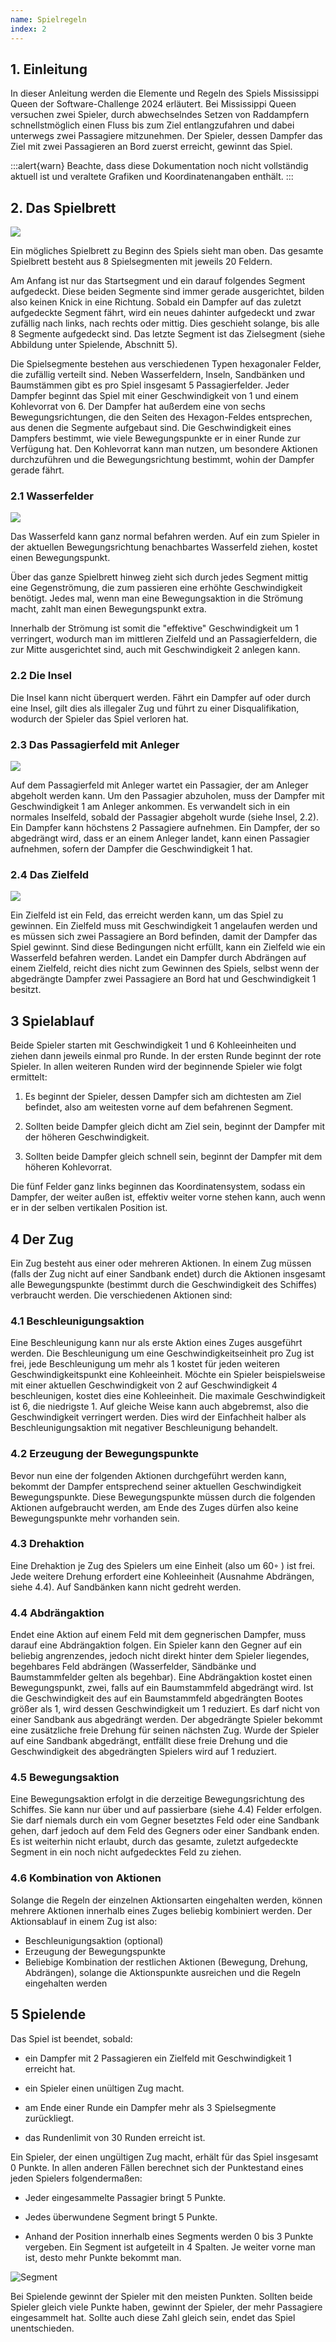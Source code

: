 ```yaml
---
name: Spielregeln
index: 2
---
```


## 1. Einleitung

In dieser Anleitung werden die Elemente und Regeln des Spiels Mississippi
Queen der Software-Challenge 2024 erläutert.
Bei Mississippi Queen versuchen zwei Spieler,
durch abwechselndes Setzen von Raddampfern
schnellstmöglich einen Fluss bis zum Ziel entlangzufahren
und dabei unterwegs zwei Passagiere mitzunehmen.
Der Spieler,
dessen Dampfer das Ziel mit zwei Passagieren an Bord zuerst erreicht,
gewinnt das Spiel.

:::alert{warn}
Beachte, dass diese Dokumentation noch nicht vollständig aktuell ist
und veraltete Grafiken und Koordinatenangaben enthält.
:::

## 2. Das Spielbrett

![](Spielbrett.PNG)

Ein mögliches Spielbrett zu Beginn des Spiels sieht man oben.
Das gesamte Spielbrett besteht
aus 8 Spielsegmenten mit jeweils 20 Feldern.
<!--
Die Segmente kann man durch die Farbe der Koordinaten auf den Feldern erkennen:
Die Segmente haben abwechselnd schwarze und weiße Koordinaten auf den Feldern.
-->
Am Anfang ist nur das Startsegment und ein darauf folgendes Segment aufgedeckt.
Diese beiden Segmente sind immer gerade ausgerichtet,
bilden also keinen Knick in eine Richtung.
Sobald ein Dampfer auf das zuletzt
aufgedeckte Segment fährt,
wird ein neues dahinter aufgedeckt und zwar
zufällig nach links, nach rechts oder mittig.
Dies geschieht solange,
bis alle 8 Segmente aufgedeckt sind.
Das letzte Segment ist das Zielsegment
(siehe Abbildung unter Spielende, Abschnitt 5).
<!--
Segmente, die schon von allen Spielern betreten und wieder verlassen wurden,
werden vom Spielplan entfernt, auch wenn sich darauf noch Inseln mit Passagieren befinden.
-->
Die Spielsegmente bestehen aus verschiedenen Typen hexagonaler Felder,
die zufällig verteilt sind.
Neben Wasserfeldern, Inseln, Sandbänken und Baumstämmen 
gibt es pro Spiel insgesamt 5 Passagierfelder.
Jeder Dampfer beginnt das Spiel 
mit einer Geschwindigkeit von 1 und einem Kohlevorrat von 6.
Der Dampfer hat außerdem eine von sechs Bewegungsrichtungen,
die den Seiten des Hexagon-Feldes entsprechen,
aus denen die Segmente aufgebaut sind.
Die Geschwindigkeit eines Dampfers bestimmt,
wie viele Bewegungspunkte er in einer Runde zur Verfügung hat.
Den Kohlevorrat kann man nutzen, um besondere Aktionen durchzuführen 
und die Bewegungsrichtung bestimmt, wohin der Dampfer gerade fährt.

### 2.1 Wasserfelder

![](Wasserfeld.PNG)

Das Wasserfeld kann ganz normal befahren werden.
Auf ein zum Spieler in der aktuellen Bewegungsrichtung
benachbartes Wasserfeld ziehen,
kostet einen Bewegungspunkt.

Über das ganze Spielbrett hinweg zieht sich durch jedes Segment mittig eine Gegenströmung,
die zum passieren eine erhöhte Geschwindigkeit benötigt.
Jedes mal, wenn man eine Bewegungsaktion in die Strömung macht,
zahlt man einen Bewegungspunkt extra.

Innerhalb der Strömung ist somit die "effektive" Geschwindigkeit um 1 verringert,
wodurch man im mittleren Zielfeld
und an Passagierfeldern, die zur Mitte ausgerichtet sind,
auch mit Geschwindigkeit 2 anlegen kann.

### 2.2 Die Insel

Die Insel kann nicht überquert werden.
Fährt ein Dampfer auf oder durch eine Insel,
gilt dies als illegaler Zug und führt zu einer Disqualifikation,
wodurch der Spieler das Spiel verloren hat.

### 2.3 Das Passagierfeld mit Anleger

![](Passagierfeld.PNG)

Auf dem Passagierfeld mit Anleger wartet ein Passagier,
der am Anleger abgeholt werden kann.
Um den Passagier abzuholen,
muss der Dampfer mit Geschwindigkeit 1 am Anleger ankommen.
Es verwandelt sich in ein normales Inselfeld,
sobald der Passagier abgeholt wurde (siehe Insel, 2.2).
Ein Dampfer kann höchstens 2 Passagiere aufnehmen.
Ein Dampfer, der so abgedrängt wird,
dass er an einem Anleger landet,
kann einen Passagier aufnehmen,
sofern der Dampfer die Geschwindigkeit 1 hat.

<!--
### 2.4 Die Sandbank

![](Sandbank.png)

Eine Sandbank stoppt einen Dampfer,
sollte er darauf
fahren. Das heißt, wenn ein Spieler auf eine Sandbank fährt,
beendet dies seinen Zug und setzt seine Geschwindigkeit auf
1 . Die Sandbank kann im nächsten Zug nur rückwärts oder
vorwärts in der Bewegungsrichtung,
mit der sie befahren
wurde, wieder verlassen werden.
Verlässt man sie rückwärts,
kostet dies
zusätzlich eine Kohleeinheit.
Auf einer Sandbank kann nicht gedreht oder
beschleunigt werden und ein Dampfer,
der sich darauf befindet,
kann nicht
abgedrängt werden. 
-->

### 2.4 Das Zielfeld

![](Zielfeld.png)

Ein Zielfeld ist ein Feld,
das erreicht werden kann,
um das Spiel zu gewinnen.
Ein Zielfeld muss mit Geschwindigkeit 1 angelaufen werden 
und es müssen sich zwei Passagiere an Bord befinden,
damit der Dampfer das Spiel gewinnt.
Sind diese Bedingungen nicht erfüllt,
kann ein Zielfeld wie ein Wasserfeld befahren werden.
Landet ein Dampfer durch Abdrängen auf einem Zielfeld,
reicht dies nicht zum Gewinnen des Spiels,
selbst wenn der abgedrängte Dampfer zwei
Passagiere an Bord hat und Geschwindigkeit 1 besitzt.

## 3 Spielablauf

Beide Spieler starten mit Geschwindigkeit 1 und 6 Kohleeinheiten und
ziehen dann jeweils einmal pro Runde.
In der ersten Runde beginnt der rote Spieler.
In allen weiteren Runden wird der beginnende Spieler wie folgt ermittelt:

1. Es beginnt der Spieler,
dessen Dampfer sich am dichtesten am Ziel befindet, 
also am weitesten vorne auf dem befahrenen Segment.

2. Sollten beide Dampfer gleich dicht am Ziel sein,
beginnt der Dampfer mit der höheren Geschwindigkeit.

3. Sollten beide Dampfer gleich schnell sein,
beginnt der Dampfer mit dem höheren Kohlevorrat.

<!--
4. Sollten beide Dampfer gleich viel Kohle besitzen,
beginnt der Dampfer,
der am weitesten rechts steht (höchste X-Koordinate).

5. Sollten beide Dampfer gleich weit rechts stehen,
beginnt der Dampfer,
der am weitesten unten steht (höchste Y-Koordinate). 
-->

Die fünf Felder ganz links beginnen das Koordinatensystem,
sodass ein Dampfer, der weiter außen ist,
effektiv weiter vorne stehen kann,
auch wenn er in der selben vertikalen Position ist.

<!--
Die orangene Linie in der Abbildung unten wird immer für den Spieler
angezeigt, der in einer Runde als zweites dran ist.
Durch Überschreiten
der Linie kann der Gegenspieler überholt werden,
sodass der Spieler in der
nächsten Runde als erstes dran ist.
Diese Überhollinie wird nach den oben
genannten Regeln bestimmt.

![](Orangene_Linie.png) 
-->


## 4 Der Zug

Ein Zug besteht aus einer oder mehreren Aktionen.
In einem Zug müssen
(falls der Zug nicht auf einer Sandbank endet) 
durch die Aktionen insgesamt alle Bewegungspunkte 
(bestimmt durch die Geschwindigkeit des Schiffes) verbraucht werden.
Die verschiedenen Aktionen sind:

### 4.1 Beschleunigungsaktion

Eine Beschleunigung kann nur als erste Aktion eines Zuges ausgeführt werden.
Die Beschleunigung um eine Geschwindigkeitseinheit pro Zug ist frei,
jede Beschleunigung um mehr als 1 kostet für jeden
weiteren Geschwindigkeitspunkt eine Kohleeinheit.
Möchte ein Spieler beispielsweise mit einer aktuellen Geschwindigkeit von 2 
auf Geschwindigkeit 4 beschleunigen,
kostet dies eine Kohleeinheit.
Die maximale Geschwindigkeit ist 6,
die niedrigste 1.
Auf gleiche Weise kann auch abgebremst,
also die Geschwindigkeit verringert werden.
Dies wird der Einfachheit halber als Beschleunigungsaktion 
mit negativer Beschleunigung behandelt.

### 4.2 Erzeugung der Bewegungspunkte

Bevor nun eine der folgenden Aktionen durchgeführt werden kann,
bekommt der Dampfer entsprechend seiner aktuellen Geschwindigkeit
Bewegungspunkte. Diese Bewegungspunkte müssen durch die folgenden
Aktionen aufgebraucht werden,
am Ende des Zuges dürfen also keine
Bewegungspunkte mehr vorhanden sein.

### 4.3 Drehaktion

Eine Drehaktion je Zug des Spielers um eine Einheit (also um 60◦
) ist frei.
Jede weitere Drehung erfordert eine Kohleeinheit (Ausnahme Abdrängen,
siehe 4.4). Auf Sandbänken kann nicht gedreht werden.

### 4.4 Abdrängaktion

Endet eine Aktion auf einem Feld mit dem gegnerischen Dampfer,
muss darauf eine Abdrängaktion folgen.
Ein Spieler kann den Gegner
auf ein beliebig angrenzendes,
jedoch nicht direkt hinter dem Spieler
liegendes, begehbares Feld abdrängen (Wasserfelder,
Sändbänke und
Baumstammfelder gelten als begehbar).
Eine Abdrängaktion kostet einen
Bewegungspunkt, zwei,
falls auf ein Baumstammfeld abgedrängt wird.
Ist die Geschwindigkeit des auf ein Baumstammfeld abgedrängten Bootes
größer als 1, wird dessen Geschwindigkeit um 1 reduziert.
Es darf nicht
von einer Sandbank aus abgedrängt werden.
Der abgedrängte Spieler
bekommt eine zusätzliche freie Drehung für seinen nächsten Zug.
Wurde
der Spieler auf eine Sandbank abgedrängt,
entfällt diese freie Drehung und
die Geschwindigkeit des abgedrängten Spielers wird auf 1 reduziert.

### 4.5 Bewegungsaktion

Eine Bewegungsaktion erfolgt in die derzeitige Bewegungsrichtung des
Schiffes. Sie kann nur über und auf passierbare (siehe 4.4) Felder erfolgen.
Sie darf niemals durch ein vom Gegner besetztes Feld oder eine Sandbank
gehen, darf jedoch auf dem Feld des Gegners oder einer Sandbank enden.
Es ist weiterhin nicht erlaubt,
durch das gesamte, zuletzt aufgedeckte
Segment in ein noch nicht aufgedecktes Feld zu ziehen.

### 4.6 Kombination von Aktionen

Solange die Regeln der einzelnen Aktionsarten eingehalten werden,
können
mehrere Aktionen innerhalb eines Zuges beliebig kombiniert werden.
Der Aktionsablauf in einem Zug ist also: 
- Beschleunigungsaktion (optional)
- Erzeugung der Bewegungspunkte 
- Beliebige Kombination der restlichen Aktionen (Bewegung, Drehung, Abdrängen), solange die Aktionspunkte ausreichen und die Regeln eingehalten werden

## 5 Spielende

Das Spiel ist beendet, sobald:

- ein Dampfer mit 2 Passagieren ein Zielfeld mit Geschwindigkeit 1
erreicht hat.

- ein Spieler einen unültigen Zug macht.

- am Ende einer Runde ein Dampfer mehr als 3 Spielsegmente zurückliegt.

- das Rundenlimit von 30 Runden erreicht ist.

Ein Spieler, der einen ungültigen Zug macht,
erhält für das Spiel insgesamt 0 Punkte.
In allen anderen Fällen berechnet sich der Punktestand 
eines jeden Spielers folgendermaßen:

- Jeder eingesammelte Passagier bringt 5 Punkte.

- Jedes überwundene Segment bringt 5 Punkte.

- Anhand der Position innerhalb eines Segments werden 0 bis 3 Punkte vergeben.
  Ein Segment ist aufgeteilt in 4 Spalten.
  Je weiter vorne man ist, desto mehr Punkte bekommt man.

![Segment](Segment.png)

Bei Spielende gewinnt der Spieler mit den meisten Punkten.
Sollten beide Spieler gleich viele Punkte haben,
gewinnt der Spieler, der mehr Passagiere eingesammelt hat.
Sollte auch diese Zahl gleich sein,
endet das Spiel unentschieden.
